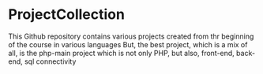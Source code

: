 # ProjectCollection
This Github repository contains various projects created from thr beginning of the course in various languages
But, the best project, which is a mix of all, is the php-main project which is not only PHP, but also,
front-end, back-end, sql connectivity

